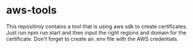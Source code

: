 # aws-tools
This repositiroy contains a tool that is using aws sdk to create certificates. Just run npm run start and then input the right regions and domain for the certificate. 
Don't forget to create an .env file with the AWS credentials.
